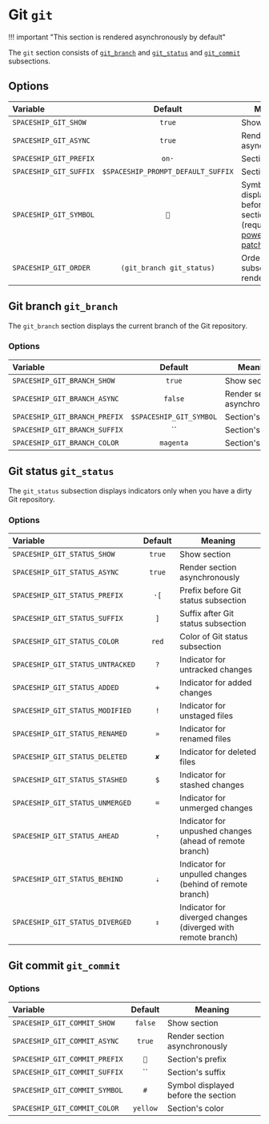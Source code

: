 # Git `git`

!!! important "This section is rendered asynchronously by default"

The `git` section consists of [`git_branch`](#git-branch-git_branch) and [`git_status`](#git-status-git_status) and [`git_commit`](#git-commit-git_commit) subsections.

## Options

| Variable               |              Default               | Meaning                                                                                                     |
|:---------------------- |:----------------------------------:| ----------------------------------------------------------------------------------------------------------- |
| `SPACESHIP_GIT_SHOW`   |               `true`               | Show section                                                                                                |
| `SPACESHIP_GIT_ASYNC`  |               `true`               | Render section asynchronously                                                                               |
| `SPACESHIP_GIT_PREFIX` |               `on·`                | Section's prefix                                                                                            |
| `SPACESHIP_GIT_SUFFIX` | `$SPACESHIP_PROMPT_DEFAULT_SUFFIX` | Section's suffix                                                                                            |
| `SPACESHIP_GIT_SYMBOL` |                ``                 | Symbol displayed before the section (requires [powerline patched font](https://github.com/powerline/fonts)) |
| `SPACESHIP_GIT_ORDER`  |     `(git_branch git_status)`      | Order of git subsection rendering                                                                           |

## Git branch `git_branch`

The `git_branch` section displays the current branch of the Git repository.

### Options

| Variable                      |         Default         | Meaning                       |
|:----------------------------- |:-----------------------:| ----------------------------- |
| `SPACESHIP_GIT_BRANCH_SHOW`   |         `true`          | Show section                  |
| `SPACESHIP_GIT_BRANCH_ASYNC`  |         `false`         | Render section asynchronously |
| `SPACESHIP_GIT_BRANCH_PREFIX` | `$SPACESHIP_GIT_SYMBOL` | Section's prefix              |
| `SPACESHIP_GIT_BRANCH_SUFFIX` |           ``            | Section's suffix              |
| `SPACESHIP_GIT_BRANCH_COLOR`  |        `magenta`        | Section's color               |

## Git status `git_status`

The `git_status` subsection displays indicators only when you have a dirty Git repository.

### Options

| Variable                         | Default | Meaning                                                      |
|:-------------------------------- |:-------:| ------------------------------------------------------------ |
| `SPACESHIP_GIT_STATUS_SHOW`      | `true`  | Show section                                                 |
| `SPACESHIP_GIT_STATUS_ASYNC`     | `true`  | Render section asynchronously                                |
| `SPACESHIP_GIT_STATUS_PREFIX`    |  `·[`   | Prefix before Git status subsection                          |
| `SPACESHIP_GIT_STATUS_SUFFIX`    |   `]`   | Suffix after Git status subsection                           |
| `SPACESHIP_GIT_STATUS_COLOR`     |  `red`  | Color of Git status subsection                               |
| `SPACESHIP_GIT_STATUS_UNTRACKED` |   `?`   | Indicator for untracked changes                              |
| `SPACESHIP_GIT_STATUS_ADDED`     |   `+`   | Indicator for added changes                                  |
| `SPACESHIP_GIT_STATUS_MODIFIED`  |   `!`   | Indicator for unstaged files                                 |
| `SPACESHIP_GIT_STATUS_RENAMED`   |   `»`   | Indicator for renamed files                                  |
| `SPACESHIP_GIT_STATUS_DELETED`   |   `✘`   | Indicator for deleted files                                  |
| `SPACESHIP_GIT_STATUS_STASHED`   |   `$`   | Indicator for stashed changes                                |
| `SPACESHIP_GIT_STATUS_UNMERGED`  |   `=`   | Indicator for unmerged changes                               |
| `SPACESHIP_GIT_STATUS_AHEAD`     |   `⇡`   | Indicator for unpushed changes (ahead of remote branch)      |
| `SPACESHIP_GIT_STATUS_BEHIND`    |   `⇣`   | Indicator for unpulled changes (behind of remote branch)     |
| `SPACESHIP_GIT_STATUS_DIVERGED`  |   `⇕`   | Indicator for diverged changes (diverged with remote branch) |

## Git commit `git_commit`

### Options

| Variable                      |         Default         | Meaning                       |
|:----------------------------- |:-----------------------:| ----------------------------- |
| `SPACESHIP_GIT_COMMIT_SHOW`   |         `false`          | Show section                  |
| `SPACESHIP_GIT_COMMIT_ASYNC`  |         `true`         | Render section asynchronously |
| `SPACESHIP_GIT_COMMIT_PREFIX` | `` | Section's prefix              |
| `SPACESHIP_GIT_COMMIT_SUFFIX` |           ``            | Section's suffix              |
| `SPACESHIP_GIT_COMMIT_SYMBOL` |               `#`                 | Symbol displayed before the section |
| `SPACESHIP_GIT_COMMIT_COLOR`  |        `yellow`        | Section's color               |
